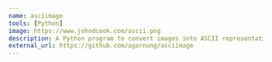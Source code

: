 ```yaml
---
name: asciimage
tools: [Python]
image: https://www.johndcook.com/ascii.png
description: A Python program to convert images into ASCII representations, and viceversa
external_url: https://github.com/agarnung/asciimage
---
```

